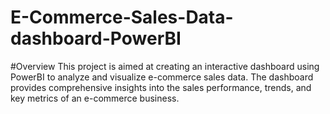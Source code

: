 # E-Commerce-Sales-Data-dashboard-PowerBI

#Overview
This project is aimed at creating an interactive dashboard using PowerBI to analyze and visualize e-commerce sales data. The dashboard provides comprehensive insights into the sales performance, trends, and key metrics of an e-commerce business.

